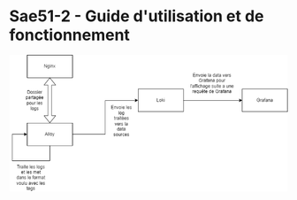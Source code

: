 # Sae51-2 - Guide d'utilisation et de fonctionnement

![Diagram_Fonctionnement](Diagram_Fonctionnement.png)
